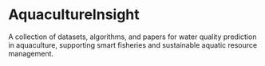 # AquacultureInsight
A collection of datasets, algorithms, and papers for water quality prediction in aquaculture, supporting smart fisheries and sustainable aquatic resource management.
